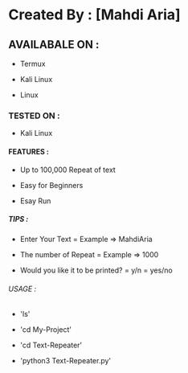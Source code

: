 # Created By : [Mahdi Aria]


## AVAILABALE ON :


* Termux

* Kali Linux

* Linux


### TESTED ON :


* Kali Linux


#### FEATURES :


* Up to 100,000 Repeat of text

* Easy for Beginners

* Esay Run

##### TIPS :


* Enter Your Text = Example => MahdiAria

* The number of Repeat = Example => 1000

* Would you like it to be printed? = y/n = yes/no


###### USAGE :


* 'ls'

* 'cd My-Project'

* 'cd Text-Repeater'

* 'python3 Text-Repeater.py'
